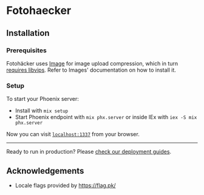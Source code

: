 # Fotohaecker

## Installation

### Prerequisites

Fotohäcker uses [Image](https://hexdocs.pm/image) for image upload compression, which in turn [requires libvips](https://hexdocs.pm/image/readme.html#installing-libvips). Refer to Images' documentation on how to install it.

### Setup

To start your Phoenix server:

- Install with `mix setup`
- Start Phoenix endpoint with `mix phx.server` or inside IEx with `iex -S mix phx.server`

Now you can visit [`localhost:1337`](http://localhost:1337) from your browser.

---

Ready to run in production? Please [check our deployment guides](https://hexdocs.pm/phoenix/deployment.html).

## Acknowledgements

- Locale flags provided by https://flag.pk/
